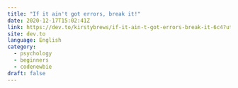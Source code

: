 ```yaml
---
title: "If it ain't got errors, break it!"
date: 2020-12-17T15:02:41Z
link: https://dev.to/kirstybrews/if-it-ain-t-got-errors-break-it-6c4?utm_medium=RSS&utm_source=news.12bit.vn
site: dev.to
language: English
category:
  - psychology
  - beginners
  - codenewbie
draft: false
---
```

